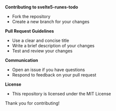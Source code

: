 **Contributing to svelte5-runes-todo**

- Fork the repository
- Create a new branch for your changes

**Pull Request Guidelines**

- Use a clear and concise title
- Write a brief description of your changes
- Test and review your changes

**Communication**
- Open an issue if you have questions
- Respond to feedback on your pull request

**License**

- This repository is licensed under the MIT License

Thank you for contributing!
